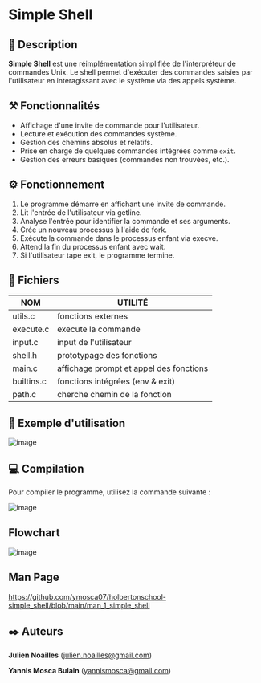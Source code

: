# Simple Shell

## 📃 Description

**Simple Shell** est une réimplémentation simplifiée de l'interpréteur de commandes Unix.
Le shell permet d'exécuter des commandes saisies par l'utilisateur en interagissant avec le système via des appels système.

## ⚒️​ Fonctionnalités

- Affichage d'une invite de commande pour l'utilisateur.
- Lecture et exécution des commandes système.
- Gestion des chemins absolus et relatifs.
- Prise en charge de quelques commandes intégrées comme `exit`.
- Gestion des erreurs basiques (commandes non trouvées, etc.).

## ⚙️​ Fonctionnement

1. Le programme démarre en affichant une invite de commande.
2. Lit l'entrée de l'utilisateur via getline.
3. Analyse l'entrée pour identifier la commande et ses arguments.
4. Crée un nouveau processus à l'aide de fork.
5. Exécute la commande dans le processus enfant via execve.
6. Attend la fin du processus enfant avec wait.
7. Si l'utilisateur tape exit, le programme termine.

## 📄 Fichiers

| NOM                 | UTILITÉ          |
|---------------------|------------------|
| utils.c            | fonctions externes
| execute.c          | execute la commande
| input.c            | input de l'utilisateur
| shell.h            | prototypage des fonctions
| main.c             | affichage prompt et appel des fonctions
| builtins.c         | fonctions intégrées (env & exit)
| path.c             | cherche chemin de la fonction


## 📜 Exemple d'utilisation

![image](https://github.com/user-attachments/assets/d6add4ba-1e80-4a45-88ca-1510de55e896)

## 💻 Compilation

Pour compiler le programme, utilisez la commande suivante :

![image](https://github.com/user-attachments/assets/c727c750-740d-4cce-9c97-7d0c9f12cc27)

## Flowchart

![image](https://github.com/user-attachments/assets/9e7cd854-c212-42f5-a077-e53eadf5fcc1)


## Man Page

https://github.com/ymosca07/holbertonschool-simple_shell/blob/main/man_1_simple_shell

## ✒️ Auteurs

**Julien Noailles**
(julien.noailles@gmail.com)

**Yannis Mosca Bulain**
(yannismosca@gmail.com)
